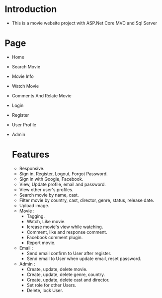 # Introduction

- This is a movie website project with ASP.Net Core MVC and Sql Server

# Page

- Home
- Search Movie
- Movie Info
- Watch Movie
- Comments And Relate Movie
- Login
- Register
- User Profile
- Admin

  # Features

  - Responsive.
  - Sign in, Register, Logout, Forgot Password.
  - Sign in with Google, Facebook.
  - View, Update profile, email and password.
  - View other user's profiles.
  - Search movie by name, cast.
  - Filter movie by country, cast, director, genre, status, release date.
  - Upload image.
  - Movie :
    - Tagging.
    - Watch, Like movie.
    - Icrease movie's view while watching.
    - Comment, like and response comment.
    - Facebook comment plugin.
    - Report movie.
  - Email :
    - Send email confirm to User after register.
    - Send email to User when update email, reset password.
  - Admin :
    - Create, update, delete movie.
    - Create, update, delete genre, country.
    - Create, update, delete cast and director.
    - Set role for other Users.
    - Delete, lock User.
